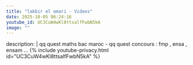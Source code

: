 ```yaml
---
title: "lakbir el omari - Videos"
date: 2025-10-05 06:24:16 
youtube_id: UC3CuW4wKl8ttsalfFwbN5kA
image: ""
---
```

description: |
  qq quest maths bac maroc - qq quest concours : fmp , ensa , ensam ...
{% include youtube-privacy.html id="UC3CuW4wKl8ttsalfFwbN5kA" %}
